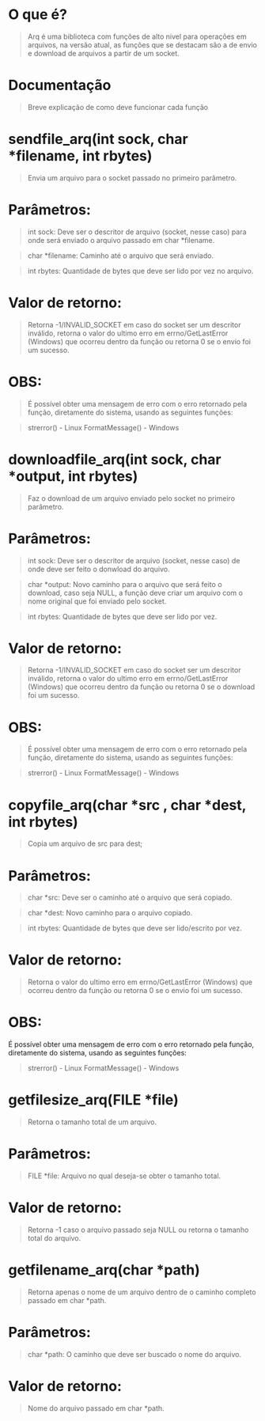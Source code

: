 # O que é?
> Arq é uma biblioteca com funções de alto nivel para operações em arquivos,
na versão atual, as funções que se destacam são a de envio e download de 
arquivos a partir de um socket.

# Documentação
> Breve explicação de como deve funcionar cada função

# sendfile_arq(int sock, char *filename, int rbytes)

> Envia um arquivo para o socket passado no primeiro parâmetro.

# Parâmetros:
> int sock: Deve ser o descritor de arquivo (socket, nesse caso)
para onde será enviado o arquivo passado em char *filename.

> char *filename: Caminho até o arquivo que será enviado.

> int rbytes: Quantidade de bytes que deve ser lido por vez no arquivo.

# Valor de retorno:
>Retorna -1/INVALID_SOCKET em caso do socket ser um descritor inválido, retorna o valor
do ultimo erro em errno/GetLastError (Windows) que ocorreu dentro da função
ou retorna 0 se o envio foi um sucesso.

# OBS:
> É possível obter uma mensagem de erro com o erro retornado pela função,
diretamente do sistema, usando as seguintes funções:
			
> strerror() - Linux
> FormatMessage() - Windows

# downloadfile_arq(int sock, char *output, int rbytes)

> Faz o download de um arquivo enviado pelo socket no primeiro parâmetro.

# Parâmetros:
> int sock: Deve ser o descritor de arquivo (socket, nesse caso) de onde
deve ser feito o donwload do arquivo.

> char *output: Novo caminho para o arquivo que será feito o download,
caso seja NULL, a função deve criar um arquivo com o nome original
que foi enviado pelo socket.

> int rbytes: Quantidade de bytes que deve ser lido por vez.

# Valor de retorno:
> Retorna -1/INVALID_SOCKET em caso do socket ser um descritor inválido, retorna o valor
do ultimo erro em errno/GetLastError (Windows) que ocorreu dentro da função
ou retorna 0 se o download foi um sucesso.

# OBS:
> É possível obter uma mensagem de erro com o erro retornado pela função,
diretamente do sistema, usando as seguintes funções:
			
> strerror() - Linux
> FormatMessage() - Windows

# copyfile_arq(char *src , char *dest, int rbytes)

> Copia um arquivo de src para dest;

# Parâmetros:
> char *src: Deve ser o caminho até o arquivo que será copiado.

> char *dest: Novo caminho para o arquivo copiado.

> int rbytes: Quantidade de bytes que deve ser lido/escrito por vez.

# Valor de retorno:
> Retorna o valor do ultimo erro em errno/GetLastError (Windows) que ocorreu 
dentro da função ou retorna 0 se o envio foi um sucesso.

# OBS:
É possível obter uma mensagem de erro com o erro retornado pela função,
diretamente do sistema, usando as seguintes funções:
			
> strerror() - Linux
> FormatMessage() - Windows

# getfilesize_arq(FILE *file)

> Retorna o tamanho total de um arquivo.

# Parâmetros:
> FILE *file: Arquivo no qual deseja-se obter o tamanho total.

# Valor de retorno:
> Retorna -1 caso o arquivo passado seja NULL ou retorna o tamanho total do arquivo.

# getfilename_arq(char *path)

> Retorna apenas o nome de um arquivo dentro de o caminho completo passado em char *path.

# Parâmetros:
> char *path: O caminho que deve ser buscado o nome do arquivo.

# Valor de retorno:
> Nome do arquivo passado em char *path.
